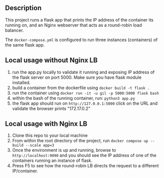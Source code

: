 ## Description
This project runs a flask app that prints the IP address of the container its running on, and an Nginx webserver that acts as a round-robin load balancer.

The `docker-compose.yml` is configured to run three instances (containers) of the same flask app.

## Local usage without Nginx LB
1. run the app.py locally to validate it running and exposing IP address of the flask server on port 5000. Make sure you have flask module installed.
2. build a container from the dockerfile using `docker build -t flask .` 
3. run the container using `docker run -it -u gil -p 5000:5000 flask bash`
4. within the bash of the running container, run: `python3 app.py`
5. the flask app should run on `http://127.0.0.1:5000` click on the URL and validate the browser prints "172.17.0.2"

## Local usage with Nginx LB
1. Clone this repo to your local machine
2. From within the root directory of the project, run `docker compose up --build --scale app=3`
3. Once the environment is up and running, browse to `http://localhost:9090` and you should see the IP address of one of the containers running an instance of flask.
4. Press F5 to see how the round-robin LB directs the request to a different IP/container.


